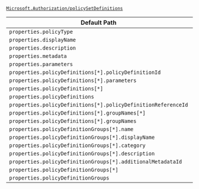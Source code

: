 [`Microsoft.Authorization/policySetDefinitions`](https://docs.microsoft.com/en-us/azure/templates/microsoft.authorization/policysetdefinitions)

| Default Path | Alias |
|---|---|
| `properties.policyType` | `Microsoft.Authorization/policySetDefinitions/policyType` |
| `properties.displayName` | `Microsoft.Authorization/policySetDefinitions/displayName` |
| `properties.description` | `Microsoft.Authorization/policySetDefinitions/description` |
| `properties.metadata` | `Microsoft.Authorization/policySetDefinitions/metadata` |
| `properties.parameters` | `Microsoft.Authorization/policySetDefinitions/parameters` |
| `properties.policyDefinitions[*].policyDefinitionId` | `Microsoft.Authorization/policySetDefinitions/policyDefinitions[*].policyDefinitionId` |
| `properties.policyDefinitions[*].parameters` | `Microsoft.Authorization/policySetDefinitions/policyDefinitions[*].parameters` |
| `properties.policyDefinitions[*]` | `Microsoft.Authorization/policySetDefinitions/policyDefinitions[*]` |
| `properties.policyDefinitions` | `Microsoft.Authorization/policySetDefinitions/policyDefinitions` |
| `properties.policyDefinitions[*].policyDefinitionReferenceId` | `Microsoft.Authorization/policySetDefinitions/policyDefinitions[*].policyDefinitionReferenceId` |
| `properties.policyDefinitions[*].groupNames[*]` | `Microsoft.Authorization/policySetDefinitions/policyDefinitions[*].groupNames[*]` |
| `properties.policyDefinitions[*].groupNames` | `Microsoft.Authorization/policySetDefinitions/policyDefinitions[*].groupNames` |
| `properties.policyDefinitionGroups[*].name` | `Microsoft.Authorization/policySetDefinitions/policyDefinitionGroups[*].name` |
| `properties.policyDefinitionGroups[*].displayName` | `Microsoft.Authorization/policySetDefinitions/policyDefinitionGroups[*].displayName` |
| `properties.policyDefinitionGroups[*].category` | `Microsoft.Authorization/policySetDefinitions/policyDefinitionGroups[*].category` |
| `properties.policyDefinitionGroups[*].description` | `Microsoft.Authorization/policySetDefinitions/policyDefinitionGroups[*].description` |
| `properties.policyDefinitionGroups[*].additionalMetadataId` | `Microsoft.Authorization/policySetDefinitions/policyDefinitionGroups[*].additionalMetadataId` |
| `properties.policyDefinitionGroups[*]` | `Microsoft.Authorization/policySetDefinitions/policyDefinitionGroups[*]` |
| `properties.policyDefinitionGroups` | `Microsoft.Authorization/policySetDefinitions/policyDefinitionGroups` |

